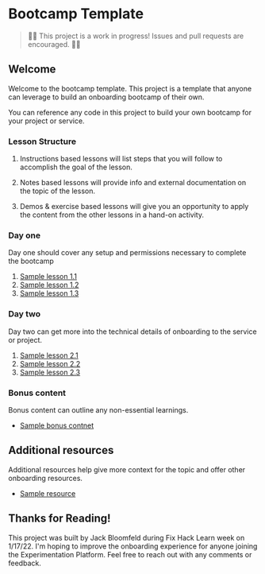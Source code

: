 # Bootcamp Template

> 🚨🚨 This project is a work in progress! Issues and pull requests are encouraged. 🚨🚨

## Welcome

Welcome to the bootcamp template. This project is a template that anyone can leverage to build an onboarding bootcamp of their own.

You can reference any code in this project to build your own bootcamp for your project or service.

### Lesson Structure

1. Instructions based lessons will list steps that you will follow to accomplish the goal of the lesson.

2. Notes based lessons will provide info and external documentation on the topic of the lesson.

3. Demos & exercise based lessons will give you an opportunity to apply the content from the other lessons in a hand-on activity.

### Day one

Day one should cover any setup and permissions necessary to complete the bootcamp

1. [Sample lesson 1.1](step1-01)
2. [Sample lesson 1.2](step1-02)
3. [Sample lesson 1.3](step1-03)

### Day two

Day two can get more into the technical details of onboarding to the service or project.

1. [Sample lesson 2.1](step2-01)
2. [Sample lesson 2.2](step2-02)
3. [Sample lesson 2.3](step2-03)

### Bonus content

Bonus content can outline any non-essential learnings.

- [Sample bonus contnet](bonus-jest)

## Additional resources

Additional resources help give more context for the topic and offer other onboarding resources.

- [Sample resource](https://developer.mozilla.org/en-US/)

## Thanks for Reading!

This project was built by Jack Bloomfeld during Fix Hack Learn week on 1/17/22. I'm hoping to improve the onboarding experience for anyone joining the Experimentation Platform. Feel free to reach out with any comments or feedback.
